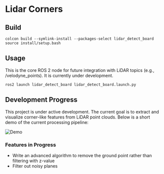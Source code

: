 # Lidar Corners

## Build
```
colcon build --symlink-install --packages-select lidar_detect_board
source install/setup.bash
```

## Usage
This is the core ROS 2 node for future integration with LiDAR topics (e.g., /velodyne_points). It is currently under development.
```
ros2 launch lidar_detect_board lidar_detect_board.launch.py
```
## Development Progress 

This project is under active development. The current goal is to extract and visualize corner-like features from LiDAR point clouds. Below is a short demo of the current processing pipeline:

![Demo](assets/demo.gif)

### Features in Progress

- Write an advanced algorithm to remove the ground point rather than filtering with z-value
- Filter out noisy planes



